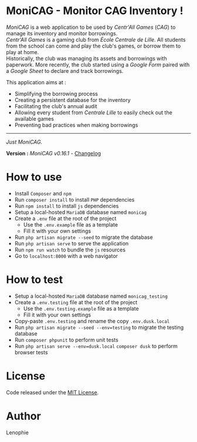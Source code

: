 # MoniCAG - Monitor CAG Inventory !

*MoniCAG* is a web application to be used by *Centr'All Games* (*CAG*) to manage its inventory and monitor borrowings.  
*Centr'All Games* is a gaming club from *École Centrale de Lille*. All students from the school can come and play the club's games, or borrow them to play at home.  
Historically, the club was managing its assets and borrowings with paperwork. More recently, the club started using a *Google Form* paired with a *Google Sheet* to declare and track borrowings.  

This application aims at :
* Simplifying the borrowing process
* Creating a persistent database for the inventory
* Facilitating the club's annual audit
* Allowing every student from *Centrale Lille* to easily check out the available games
* Preventing bad practices when making borrowings

---

*Just MoniCAG.*

**Version :** *MoniCAG v0.16.1* - [Changelog](./changelog.md)

# How to use

* Install `Composer` and `npm`
* Run `composer install` to install `PHP` dependencies
* Run `npm install` to install `js` dependencies
* Setup a local-hosted `MariaDB` database named `monicag`
* Create a `.env` file at the root of the project
    * Use the `.env.example` file as a template
    * Fill it with your own settings
* Run `php artisan migrate --seed` to migrate the database
* Run `php artisan serve` to serve the application
* Run `npm run watch` to bundle the `js` resources
* Go to `localhost:8000` with a web navigator

# How to test
* Setup a local-hosted `MariaDB` database named `monicag_testing`
* Create a `.env.testing` file at the root of the project
    * Use the `.env.testing.example` file as a template
    * Fill it with your own settings
* Copy-paste `.env.testing` and rename the copy `.env.dusk.local`
* Run `php artisan migrate --seed --env=testing` to migrate the testing database
* Run `composer phpunit` to perform unit tests
* Run `php artisan serve --env=dusk.local` `composer dusk` to perform browser tests


# License

Code released under the [MIT License](./LICENSE).

# Author

Lenophie
